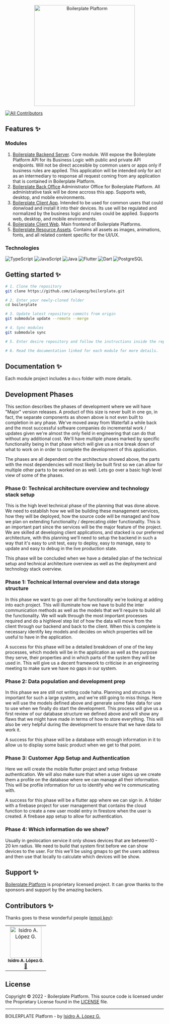 <p align="center">
  <a href="https://rfcsapi.com/" target="blank"><img src="https://rfcsapi.com/assets/images/logo.png" width="320" alt="Boilerplate Plaftorm" /></a>
</p>

<!-- ALL-CONTRIBUTORS-BADGE:START - Do not remove or modify this section -->
[![All Contributors](https://img.shields.io/badge/all_contributors-1-orange.svg?style=flat-square)](#contributors-)
<!-- ALL-CONTRIBUTORS-BADGE:END -->

## Features ✨

### Modules

1. [Boilerplate Backend Server](https://github.com/ialopezg/boilerplate.git). Core module. Will expose the Boilerplate Platform API for its Business Logic with public and private API endpoints. Will not be direct accesible by common users or apps only if business rules are applied. This application will be intended only for act as an intermediary to response all request coming from any application that is contained in Boilerplate Platform.
2. [Boilerplate Back Office](https://github.com/ialopezg/boilerplate.git) Administrator Office for Boilerplate Platform. All administrative task will be done accross this app. Supports web, desktop, and mobile environments.
3. [Boilerplate Client App](https://github.com/ialopezg/boilerplate.git). Intended to be used for common users that could donwload and install it into their devices. Its use will be regulated and normalized by the business logic and rules could be applied. Supports web, desktop, and mobile environments.
4. [Boilerplate Client Web](https://github.com/ialopezg/boilerplate.git). Main frontend of Boilerplate Platforms.
5. [Boilerplate Resource Assets](https://github.com/ialopezg/boilerplate.git). Contains all assets as images, animations, fonts, and all related content specific for the UI/UX.

### Technologies

![TypeScript](https://img.shields.io/badge/-TypeScript-000000?style=flat&logo=typescript)
![JavaScript](https://img.shields.io/badge/-JavaScript-000000?style=flat&logo=javascript)
![Java](https://img.shields.io/badge/-Java-000000?style=flat&logo=java)
![Flutter](https://img.shields.io/badge/-Flutter-000000?style=flat&logo=flutter)
![Dart](https://img.shields.io/badge/-Dart-000000?style=flat&logo=dart)
![PostgreSQL](https://img.shields.io/badge/-PostgreSQL-000000?style=flat&logo=postgresql)

## Getting started ✨

```bash
# 1. Clone the repository
git clone https://github.com/ialopezg/boilerplate.git

# 2. Enter your newly-cloned folder
cd boilerplate

# 3. Update latest repository commits from origin
git submodule update --remote --merge

# 4. Sync modules
git submodule sync

# 5. Enter desire repository and follow the instructions inside the repository chosen.

# 6. Read the documentation linked for each module for more details.
```

## Documentation ✨

Each module project includes a `docs` folder with more details.

## Development Phases

This section describes the phases of development where we will have "Major" version releases. A product of this size is never built in one go, in fact, the separate components as shown above is not even built to completion in any phase. We've moved away from Waterfall a while back and the most successful software companies do incremental work / updates given we're almost the only field in engineering that can do that without any additional cost. We'll have multiple phases marked by specific functionality being in that phase which will give us a nice break down of what to work on in order to complete the development of this application.

The phases are all dependent on the architecture showed above, the parts with the most dependencies will most likely be built first so we can allow for multiple other parts to be worked on as well. Lets go over a basic high level view of some of the phases.

### Phase 0: Technical architecture overview and technology stack setup

This is the high level technical phase of the planning that was done above. We need to establish how we will be building these management services, how they will be deployed, how the source code will be managed and how we plan on extending functionality / deprecating older functionality. This is an important part since the services will be the major feature of the project. We are skilled at developing client applications, and stacked is our preferred architecture, with this planning we'll need to setup the backend in such a way that it's easy to unit test, easy to deploy, easy to manage, easy to update and easy to debug in the live production state.

This phase will be concluded when we have a detailed plan of the technical setup and technical architecture overview as well as the deployment and technology stack overview.

### Phase 1: Technical Internal overview and data storage structure

In this phase we want to go over all the functionality we're looking at adding into each project. This will illuminate how we have to build the inter communication methods as well as the models that we'll require to build all the functionality. We will walk through the most important processes required and do a highlevel step list of how the data will move from the client through our backend and back to the client. When this is complete is necessary identify key models and decides on which properties will be useful to have in the application.

A success for this phase will be a detailed breakdown of one of the key processes, which models will be in the application as well as the purpose they serve, their properties and in which parts of the system they will be used in. This will give us a decent framework to criticise in an engineering meeting to make sure we have no gaps in our system.

### Phase 2: Data population and development prep

In this phase we are still not writing code haha. Planning and structure is important for such a large system, and we're still going to miss things. Here we will use the models defined above and generate some fake data for use to use when we finally do start the development. This process will give us a first review of our database structure we defined above and will show any flaws that we might have made in terms of how to store everything. This will also be very helpful during the development to ensure that we have data to work it.

A success for this phase will be a database with enough information in it to allow us to display some basic product when we get to that point. 

### Phase 3: Customer App Setup and Authentication

Here we will create the mobile flutter project and setup firebase authentication. We will also make sure that when a user signs up we create them a profile on the database where we can manage all their information. This will be profile information for us to identify who we're communicating with.

A success for this phase will be a flutter app where we can sign in. A folder with a firebase project for user management that contains the cloud function to create a new user model entry in firestore when the user is created. A firebase app setup to allow for authentication.

### Phase 4: Which information do we show?

Usually in geolocation service it only shows devices that are between10 - 20 km radius. We need to build that system first before we can show devices to the user. For this we'll be using gmaps to get the users address and then use that locally to calculate which devices will be show.

## Support ✨

[Boilerplate Platform](https://github.com/ialopezg/boilerplate.git) is proprietary licensed project. It can grow thanks to the sponsors and support by the amazing backers.

## Contributors ✨

Thanks goes to these wonderful people ([emoji key](https://allcontributors.org/docs/en/emoji-key)):

<!-- ALL-CONTRIBUTORS-LIST:START - Do not remove or modify this section -->
<!-- prettier-ignore-start -->
<!-- markdownlint-disable -->
<table>
  <tr>
    <td align="center"><a href="https://github.com/ialopezg"><img src="https://avatars.githubusercontent.com/u/6828828?s=100&v=4" width="100px;" alt="Isidro A. López G."/><br /><sub><b>Isidro A. López G.</b></sub></a><br /><a href="https://github.com/ialopezg/boilerplate/issues?q=author%3Aialopezg" title="Bug reports">🐛</a></td>
  </tr>
</table>


## License

Copyright © 2022 - Boilerplate Platform. This source code is licensed under the Proprietary License found in the [LICENSE](LICENSE) file.

---

BOILERPLATE Platform - by [Isidro A. López G.](https://ialopezg.com/)
